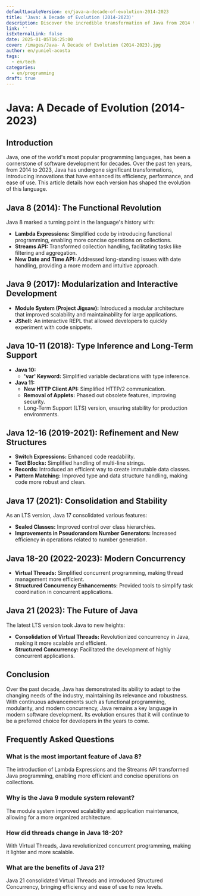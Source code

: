 ```yaml
---
defaultLocaleVersion: en/java-a-decade-of-evolution-2014-2023
title: 'Java: A Decade of Evolution (2014-2023)'
description: Discover the incredible transformation of Java from 2014 to 2023. Explore the technological innovations, performance enhancements, and features that have revolutionized this world-leading programming language.
link: ''
isExternalLink: false
date: 2025-01-05T16:25:00
cover: /images/Java- A Decade of Evolution (2014-2023).jpg
author: en/yuniel-acosta
tags:
  - en/tech
categories:
  - en/programming
draft: true
---
```

# **Java: A Decade of Evolution (2014-2023)**

## **Introduction**

Java, one of the world's most popular programming languages, has been a cornerstone of software development for decades. Over the past ten years, from 2014 to 2023, Java has undergone significant transformations, introducing innovations that have enhanced its efficiency, performance, and ease of use. This article details how each version has shaped the evolution of this language.

## **Java 8 (2014): The Functional Revolution**

Java 8 marked a turning point in the language's history with:

- **Lambda Expressions:** Simplified code by introducing functional programming, enabling more concise operations on collections.
- **Streams API:** Transformed collection handling, facilitating tasks like filtering and aggregation.
- **New Date and Time API:** Addressed long-standing issues with date handling, providing a more modern and intuitive approach.

## **Java 9 (2017): Modularization and Interactive Development**

- **Module System (Project Jigsaw):** Introduced a modular architecture that improved scalability and maintainability for large applications.
- **JShell:** An interactive REPL that allowed developers to quickly experiment with code snippets.

## **Java 10-11 (2018): Type Inference and Long-Term Support**

- **Java 10:**
    - **'var' Keyword:** Simplified variable declarations with type inference.
- **Java 11:**
    - **New HTTP Client API:** Simplified HTTP/2 communication.
    - **Removal of Applets:** Phased out obsolete features, improving security.
    - Long-Term Support (LTS) version, ensuring stability for production environments.

## **Java 12-16 (2019-2021): Refinement and New Structures**

- **Switch Expressions:** Enhanced code readability.
- **Text Blocks:** Simplified handling of multi-line strings.
- **Records:** Introduced an efficient way to create immutable data classes.
- **Pattern Matching:** Improved type and data structure handling, making code more robust and clean.

## **Java 17 (2021): Consolidation and Stability**

As an LTS version, Java 17 consolidated various features:

- **Sealed Classes:** Improved control over class hierarchies.
- **Improvements in Pseudorandom Number Generators:** Increased efficiency in operations related to number generation.

## **Java 18-20 (2022-2023): Modern Concurrency**

- **Virtual Threads:** Simplified concurrent programming, making thread management more efficient.
- **Structured Concurrency Enhancements:** Provided tools to simplify task coordination in concurrent applications.

## **Java 21 (2023): The Future of Java**

The latest LTS version took Java to new heights:

- **Consolidation of Virtual Threads:** Revolutionized concurrency in Java, making it more scalable and efficient.
- **Structured Concurrency:** Facilitated the development of highly concurrent applications.

## **Conclusion**

Over the past decade, Java has demonstrated its ability to adapt to the changing needs of the industry, maintaining its relevance and robustness. With continuous advancements such as functional programming, modularity, and modern concurrency, Java remains a key language in modern software development. Its evolution ensures that it will continue to be a preferred choice for developers in the years to come.

## **Frequently Asked Questions**

### **What is the most important feature of Java 8?**

The introduction of Lambda Expressions and the Streams API transformed Java programming, enabling more efficient and concise operations on collections.

### **Why is the Java 9 module system relevant?**

The module system improved scalability and application maintenance, allowing for a more organized architecture.

### **How did threads change in Java 18-20?**

With Virtual Threads, Java revolutionized concurrent programming, making it lighter and more scalable.

### **What are the benefits of Java 21?**

Java 21 consolidated Virtual Threads and introduced Structured Concurrency, bringing efficiency and ease of use to new levels.
